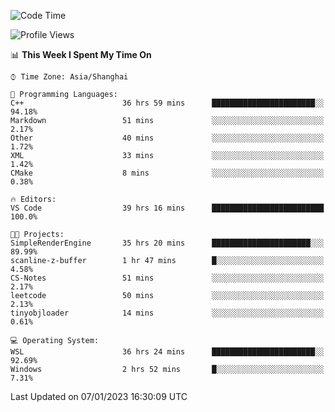<!--START_SECTION:waka-->
![Code Time](http://img.shields.io/badge/Code%20Time-554%20hrs%2019%20mins-blue)

![Profile Views](http://img.shields.io/badge/Profile%20Views-1-blue)

📊 **This Week I Spent My Time On** 

```text
⌚︎ Time Zone: Asia/Shanghai

💬 Programming Languages: 
C++                      36 hrs 59 mins      ███████████████████████░░   94.18% 
Markdown                 51 mins             ░░░░░░░░░░░░░░░░░░░░░░░░░   2.17% 
Other                    40 mins             ░░░░░░░░░░░░░░░░░░░░░░░░░   1.72% 
XML                      33 mins             ░░░░░░░░░░░░░░░░░░░░░░░░░   1.42% 
CMake                    8 mins              ░░░░░░░░░░░░░░░░░░░░░░░░░   0.38%

🔥 Editors: 
VS Code                  39 hrs 16 mins      █████████████████████████   100.0%

🐱‍💻 Projects: 
SimpleRenderEngine       35 hrs 20 mins      ██████████████████████░░░   89.99% 
scanline-z-buffer        1 hr 47 mins        █░░░░░░░░░░░░░░░░░░░░░░░░   4.58% 
CS-Notes                 51 mins             ░░░░░░░░░░░░░░░░░░░░░░░░░   2.17% 
leetcode                 50 mins             ░░░░░░░░░░░░░░░░░░░░░░░░░   2.13% 
tinyobjloader            14 mins             ░░░░░░░░░░░░░░░░░░░░░░░░░   0.61%

💻 Operating System: 
WSL                      36 hrs 24 mins      ███████████████████████░░   92.69% 
Windows                  2 hrs 52 mins       █░░░░░░░░░░░░░░░░░░░░░░░░   7.31%

```


 Last Updated on 07/01/2023 16:30:09 UTC
<!--END_SECTION:waka-->
